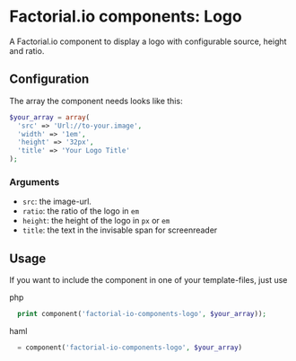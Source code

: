 # Factorial.io components: Logo

A Factorial.io component to display a logo with configurable source, height and ratio.

## Configuration

The array the component needs looks like this:
```php
$your_array = array(
  'src' => 'Url://to-your.image',
  'width' => '1em',
  'height' => '32px',
  'title' => 'Your Logo Title'
);
```

### Arguments

* `src`: the image-url.
* `ratio`: the ratio of the logo in `em`
* `height`: the height of the logo in `px` or `em`
* `title`: the text in the invisable span for screenreader

## Usage

If you want to include the component in one of your template-files, just use

php
```php
  print component('factorial-io-components-logo', $your_array));
```
haml
```php
  = component('factorial-io-components-logo', $your_array)
```
 

